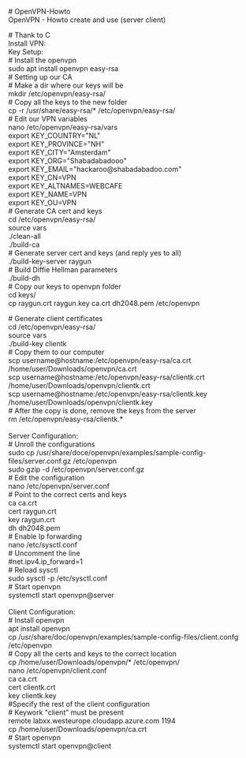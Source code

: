 <p># OpenVPN-Howto<br />OpenVPN - Howto create and use (server client)</p>
<p># Thank to C<br />Install VPN:<br />Key Setup:<br /># Install the openvpn<br />sudo apt install openvpn easy-rsa<br /># Setting up our CA<br /># Make a dir where our keys will be<br />mkdir /etc/openvpn/easy-rsa/<br /># Copy all the keys to the new folder<br />cp -r /usr/share/easy-rsa/* /etc/openvpn/easy-rsa/<br /># Edit our VPN variables<br />nano /etc/openvpn/easy-rsa/vars<br />export KEY_COUNTRY="NL"<br />export KEY_PROVINCE="NH"<br />export KEY_CITY="Amsterdam"<br />export KEY_ORG="Shabadabadooo"<br />export KEY_EMAIL="hackaroo@shabadabadoo.com"<br />export KEY_CN=VPN<br />export KEY_ALTNAMES=WEBCAFE<br />export KEY_NAME=VPN<br />export KEY_OU=VPN<br /># Generate CA cert and keys<br />cd /etc/openvpn/easy-rsa/<br />source vars<br />./clean-all<br />./build-ca<br /># Generate server cert and keys (and reply yes to all)<br />./build-key-server raygun<br /># Build Diffie Hellman parameters<br />./build-dh<br /># Copy our keys to openvpn folder<br />cd keys/<br />cp raygun.crt raygun.key ca.crt dh2048.pem /etc/openvpn</p>
<p># Generate client certificates<br />cd /etc/openvpn/easy-rsa/<br />source vars<br />./build-key clientk<br /># Copy them to our computer<br />scp username@hostname:/etc/openvpn/easy-rsa/ca.crt /home/user/Downloads/openvpn/ca.crt<br />scp username@hostname:/etc/openvpn/easy-rsa/clientk.crt /home/user/Downloads/openvpn/clientk.crt<br />scp username@hostname:/etc/openvpn/easy-rsa/clientk.key /home/user/Downloads/openvpn/clientk.key<br /># After the copy is done, remove the keys from the server<br />rm /etc/openvpn/easy-rsa/clientk.*<br /><br />Server Configuration:<br /># Unroll the configurations<br />sudo cp /usr/share/doce/openvpn/examples/sample-config-files/server.conf.gz /etc/openvpn<br />sudo gzip -d /etc/openvpn/server.conf.gz<br /># Edit the configuration<br />nano /etc/openvpn/server.conf<br /># Point to the correct certs and keys<br />ca ca.crt<br />cert raygun.crt<br />key raygun.crt<br />dh dh2048.pem<br /># Enable Ip forwarding<br />nano /etc/sysctl.conf<br /># Uncomment the line<br />#net.ipv4.ip_forward=1<br /># Reload sysctl<br />sudo sysctl -p /etc/sysctl.conf<br /># Start openvpn<br />systemctl start openvpn@server<br /><br />Client Configuration:<br /># Install openvpn<br />apt install openvpn<br />cp /usr/share/doc/openvpn/examples/sample-config-files/client.confg /etc/openvpn<br /># Copy all the certs and keys to the correct location<br />cp /home/user/Downloads/openvpn/* /etc/openvpn/<br />nano /etc/openvpn/client.conf<br />ca ca.crt<br />cert clientk.crt<br />key clientk.key<br />#Specify the rest of the client configuration<br /># Keywork "client" must be present<br />remote labxx.westeurope.cloudapp.azure.com 1194<br />cp /home/user/Downloads/openvpn/ca.crt<br /># Start openvpn<br />systemctl start openvpn@client<br /><br /></p>
